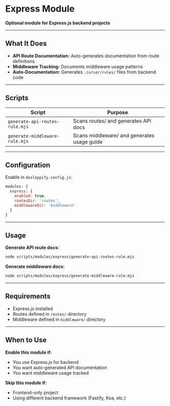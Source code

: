 # Express Module

**Optional module for Express.js backend projects**

---

## What It Does

- **API Route Documentation:** Auto-generates documentation from route definitions
- **Middleware Tracking:** Documents middleware usage patterns
- **Auto-Documentation:** Generates `.cursor/rules/` files from backend code

---

## Scripts

| Script | Purpose |
|--------|---------|
| `generate-api-routes-rule.mjs` | Scans routes/ and generates API docs |
| `generate-middleware-rule.mjs` | Scans middleware/ and generates usage guide |

---

## Configuration

Enable in `desloppify.config.js`:

```javascript
modules: {
  express: {
    enabled: true,
    routesDir: 'routes',
    middlewareDir: 'middleware'
  }
}
```

---

## Usage

**Generate API route docs:**
```bash
node scripts/modules/express/generate-api-routes-rule.mjs
```

**Generate middleware docs:**
```bash
node scripts/modules/express/generate-middleware-rule.mjs
```

---

## Requirements

- Express.js installed
- Routes defined in `routes/` directory
- Middleware defined in `middleware/` directory

---

## When to Use

**Enable this module if:**
- You use Express.js for backend
- You want auto-generated API documentation
- You want middleware usage tracked

**Skip this module if:**
- Frontend-only project
- Using different backend framework (Fastify, Koa, etc.)

